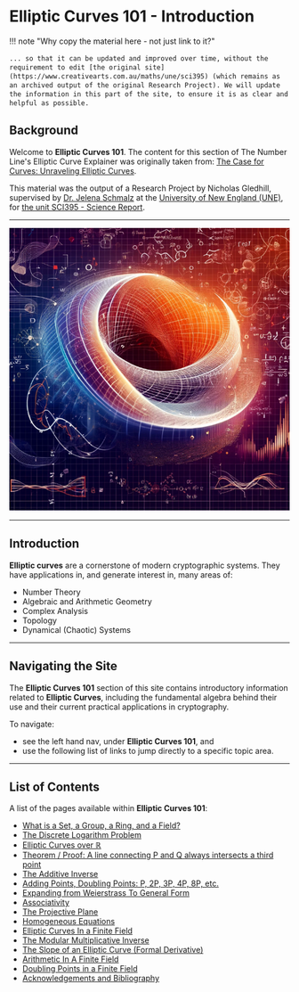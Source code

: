 # Elliptic Curves 101 - Introduction

!!! note "Why copy the material here - not just link to it?"

    ... so that it can be updated and improved over time, without the requirement to edit [the original site](https://www.creativearts.com.au/maths/une/sci395) (which remains as an archived output of the original Research Project). We will update the information in this part of the site, to ensure it is as clear and helpful as possible.

## Background

Welcome to **Elliptic Curves 101**. The content for this section of The Number Line's Elliptic Curve Explainer was originally taken from: [The Case for Curves: Unraveling Elliptic Curves](https://www.creativearts.com.au/maths/une/sci395).

This material was the output of a Research Project by Nicholas Gledhill, supervised by [Dr. Jelena Schmalz](https://www.une.edu.au/staff-profiles/science-and-technology/jschmalz) at the [University of New England (UNE)](https://www.une.edu.au/), for [the unit SCI395 - Science Report](https://www.une.edu.au/study/units/science-report-sci395).

---

![abstract representation of Elliptic Curves in 3-dimensional space](img/intro.png)

---

## Introduction

**Elliptic curves** are a cornerstone of modern cryptographic systems. They have applications in, and generate interest in, many areas of:

- Number Theory
- Algebraic and Arithmetic Geometry
- Complex Analysis
- Topology
- Dynamical (Chaotic) Systems

---

## Navigating the Site

The **Elliptic Curves 101** section of this site contains introductory information related to **Elliptic Curves**, including the fundamental algebra behind their use and their current practical applications in cryptography.

To navigate:

- see the left hand nav, under **Elliptic Curves 101**, and
- use the following list of links to jump directly to a specific topic area.

---

## List of Contents

A list of the pages available within **Elliptic Curves 101**:

- [What is a Set, a Group, a Ring, and a Field?](020-set-group-ring-field.md)
- [The Discrete Logarithm Problem](030-discrete-logarithm.md)
- [Elliptic Curves over ℝ](040-elliptic-curves-real.md)
- [Theorem / Proof: A line connecting P and Q always intersects a third point](050-theorem-line-intersection.md)
- [The Additive Inverse](060-additive-inverse.md)
- [Adding Points, Doubling Points: P, 2P, 3P, 4P, 8P, etc.](070-point-addition.md)
- [Expanding from Weierstrass To General Form](080-weierstrass-general.md)
- [Associativity](090-associativity.md)
- [The Projective Plane](100-projective-plane.md)
- [Homogeneous Equations](110-homogeneous-equations.md)
- [Elliptic Curves In a Finite Field](120-elliptic-curves-finite-field.md)
- [The Modular Multiplicative Inverse](130-modular-multiplicative-inverse.md)
- [The Slope of an Elliptic Curve (Formal Derivative)](140-slope-formal-derivative.md)
- [Arithmetic In A Finite Field](150-arithmetic-finite-field.md)
- [Doubling Points in a Finite Field](160-doubling-points-finite-field.md)
- [Acknowledgements and Bibliography](900-acknowledgements-bibliography.md)
